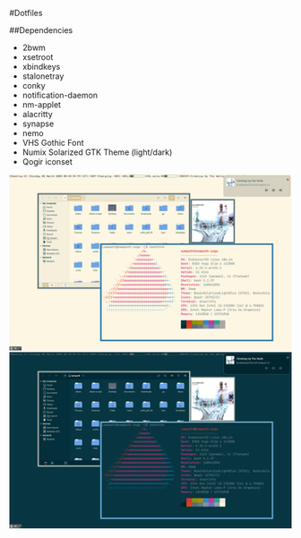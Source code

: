 #Dotfiles

##Dependencies
- 2bwm
- xsetroot
- xbindkeys
- stalonetray
- conky
- notification-daemon
- nm-applet
- alacritty
- synapse
- nemo
- VHS Gothic Font
- Numix Solarized GTK Theme (light/dark)
- Qogir iconset

![Light](images/light.png)
![Dark](images/dark.png)
